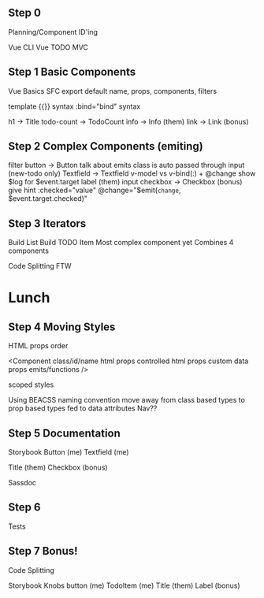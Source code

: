 ## Step 0

Planning/Component ID'ing

Vue CLI
Vue TODO MVC

## Step 1 Basic Components

Vue Basics
SFC
export default
  name, props, components, filters

template
  {{}} syntax
  <slot>
  :bind="bind" syntax


h1 -> Title
todo-count -> TodoCount
info -> Info (them)
link -> Link (bonus)

## Step 2 Complex Components (emiting)

filter button -> Button
  talk about emits
  class is auto passed through
input (new-todo only) Textfield -> Textfield
  v-model vs v-bind(:) + @change
  show $log for $event.target
label (them)
input checkbox -> Checkbox (bonus)
  give hint
    :checked="value"
    @change="$emit(`change`, $event.target.checked)"


## Step 3 Iterators
Build List
Build TODO Item
  Most complex component yet
  Combines 4 components

Code Splitting FTW
# Lunch

## Step 4 Moving Styles
HTML props order

<Component class/id/name
  html props
  controlled html props
  custom data props
  emits/functions
/>

scoped styles

Using BEACSS naming convention
  move away from class based types to prop based types fed to data attributes
Nav??

## Step 5 Documentation

Storybook
Button (me)
Textfield (me)

Title (them)
Checkbox (bonus)


Sassdoc

## Step 6

Tests

## Step 7 Bonus!
Code Splitting

Storybook Knobs
button (me)
TodoItem (me)
Title (them)
Label (bonus)